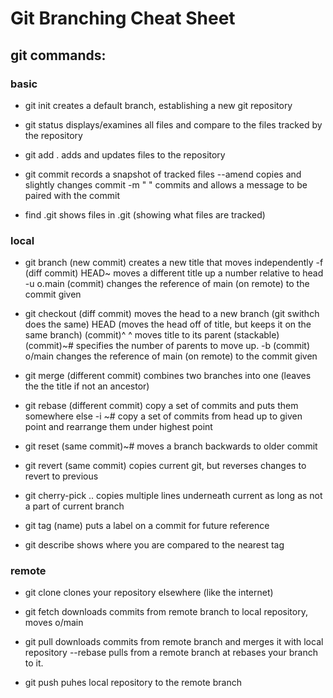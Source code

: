 # Git Branching Cheat Sheet

## git commands: 


### basic 

* git init 						creates a default branch, establishing a new git repository

* git status						displays/examines all files and compare to the files tracked by the repository

* git add .						adds and updates files to the repository

* git commit						records a snapshot of tracked files
			--amend				copies and slightly changes commit
			-m " "				commits and allows a message to be paired with the commit	

* find .git 						shows files in .git (showing what files are tracked) 


### local


* git branch (new commit) 		creates a new title that moves independently
		  -f (diff commit) HEAD~ moves a different title up a number relative to head 	
		  -u o.main (commit)	changes the reference of main (on remote) to the commit given

* git checkout (diff commit)  	moves the head to a new branch (git swithch does the same)
			 HEAD 				(moves the head off of title, but keeps it on the same branch)
			 (commit)^  			^ moves title to its parent (stackable)
			 (commit)~#			specifies the number of parents to move up.
			 -b (commit) o/main changes the reference of main (on remote) to the commit given

* git merge (different commit)	combines two branches into one (leaves the the title if not an ancestor)

* git rebase (different commit)	copy a set of commits and puts them somewhere else
		   -i <com1>~#			copy a set of commits from head up to given point and rearrange them under highest point

* git reset (same commit)~#		moves a branch backwards to older commit						

* git revert (same commit)		copies current git, but reverses changes to revert to previous

* git cherry-pick <com1> <com2> .. copies multiple lines underneath current as long as not a part of current branch

* git tag (name) <commit>			puts a label on a commit for future reference

* git describe <ref>				shows where you are compared to the nearest tag

### remote

* git clone 						clones your repository elsewhere (like the internet)

* git fetch						downloads commits from remote branch to local repository, moves o/main

* git pull downloads commits from remote branch and merges it with local repository
		--rebase				pulls from a remote branch at rebases your branch to it.

* git push 						puhes local repository to the remote branch




